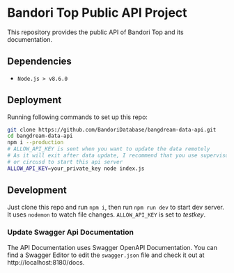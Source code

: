 # Bandori Top Public API Project
This repository provides the public API of Bandori Top and its documentation.

## Dependencies
- `Node.js > v8.6.0`

## Deployment
Running following commands to set up this repo:
```bash
git clone https://github.com/BandoriDatabase/bangdream-data-api.git
cd bangdream-data-api
npm i --production
# ALLOW_API_KEY is sent when you want to update the data remotely
# As it will exit after data update, I recommend that you use supervisor 
# or circusd to start this api server
ALLOW_API_KEY=your_private_key node index.js
```

## Development
Just clone this repo and run `npm i`, then run `npm run dev` to start dev server. It uses `nodemon` to watch file changes. `ALLOW_API_KEY` is set to *testkey*.

### Update Swagger Api Documentation
The API Documentation uses Swagger OpenAPI Documentation. You can find a Swagger Editor to edit the `swagger.json` file and check it out at http://localhost:8180/docs.